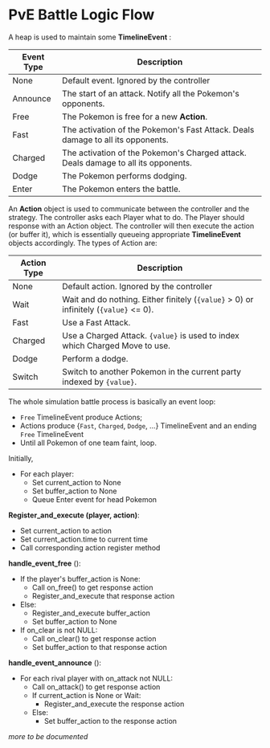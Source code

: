 # PvE Battle Logic Flow

A heap is used to maintain some **TimelineEvent** :

| **Event Type** | **Description** |
| --- | --- |
| None | Default event. Ignored by the controller |
| Announce | The start of an attack. Notify all the Pokemon&#39;s opponents. |
| Free | The Pokemon is free for a new **Action**. |
| Fast | The activation of the Pokemon&#39;s Fast Attack. Deals damage to all its opponents. |
| Charged | The activation of the Pokemon&#39;s Charged attack. Deals damage to all its opponents. |
| Dodge | The Pokemon performs dodging. |
| Enter | The Pokemon enters the battle. |

An **Action** object is used to communicate between the controller and the strategy. The controller asks each Player what to do. The Player should response with an Action object. The controller will then execute the action (or buffer it), which is essentially queueing appropriate **TimelineEvent** objects accordingly. The types of Action are:

| **Action Type** | **Description** |
| --- | --- |
| None | Default action. Ignored by the controller |
| Wait | Wait and do nothing. Either finitely (`{value}` > 0) or infinitely (`{value}` <= 0). |
| Fast | Use a Fast Attack. |
| Charged | Use a Charged Attack. `{value}` is used to index which Charged Move to use.|
| Dodge | Perform a dodge. |
| Switch | Switch to another Pokemon in the current party indexed by `{value}`. |

The whole simulation battle process is basically an event loop:

- `Free` TimelineEvent produce Actions; 
- Actions produce {`Fast`, `Charged`, `Dodge`, ...} TimelineEvent and an ending `Free` TimelineEvent
- Until all Pokemon of one team faint, loop.

Initially,

- For each player:
  - Set current\_action to None
  - Set buffer\_action to None
  - Queue Enter event for head Pokemon

**Register\_and\_execute (player, action)**:

- Set current\_action to action
- Set current\_action.time to current time
- Call corresponding action register method

**handle\_event\_free** ():

- If the player&#39;s buffer\_action is None:
  - Call on\_free() to get response action
  - Register\_and\_execute that response action
- Else:
  - Register\_and\_execute buffer\_action
  - Set buffer\_action  to None
- If on\_clear is not NULL:
  - Call on\_clear() to get response action
  - Set buffer\_action to that response action

**handle\_event\_announce** ():

- For each rival player with on\_attack not NULL:
  - Call on\_attack() to get response action
  - If current\_action is None or Wait:
    - Register\_and\_execute the response action
  - Else:
    - Set buffer\_action to the response action

*more to be documented*
